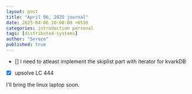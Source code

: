 ```yaml
---
layout: post
title: "April 06, 2025 journal"
date: 2025-04-06 10:00:00 +0530
categories: introduction personal
tags: [distributed-systems]
author: "Seroze"
published: true
---
```



- [] I need to atleast implement the skiplist part with iterator for kvarkDB
- [X] upsolve LC 444

I'll bring the linux laptop soon.
